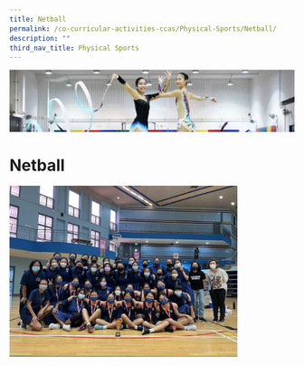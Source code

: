 ```yaml
---
title: Netball
permalink: /co-curricular-activities-ccas/Physical-Sports/Netball/
description: ""
third_nav_title: Physical Sports
---
```

![](/images/CCA.png)

Netball
=======

<img src="/images/Netball%20Photo%20for%20school%20website.jpg" style="width:80%">